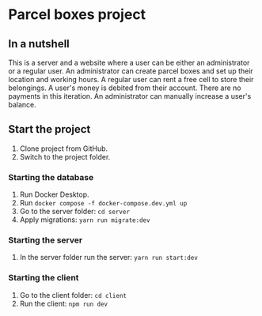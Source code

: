 # Parcel boxes project

## In a nutshell
This is a server and a website where a user can be either an administrator or a regular user. An administrator can create parcel boxes and set up their location and working hours. A regular user can rent a free cell to store their belongings. A user's money is debited from their account. There are no payments in this iteration. An administrator can manually increase a user's balance. 

## Start the project
1. Clone project from GitHub. 
2. Switch to the project folder.

### Starting the database
1. Run Docker Desktop.
2. Run
```docker compose -f docker-compose.dev.yml up```
3. Go to the server folder:
```cd server```
4. Apply migrations:
```yarn run migrate:dev```

### Starting the server
1. In the server folder run the server:
```yarn run start:dev```

### Starting the client
1. Go to the client folder:
```cd client```
2. Run the client:
```npm run dev```